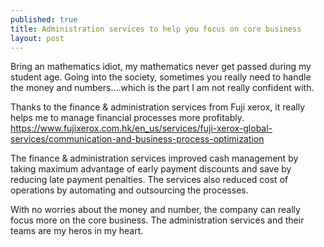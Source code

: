 ```yaml
---
published: true
title: Administration services to help you focus on core business
layout: post
---
```

Bring an mathematics idiot, my mathematics never get passed during my student age. Going into the society, sometimes you really need to handle the money and numbers....which is the part I am  not really confident with.

Thanks to the finance & administration services from Fuji xerox, it really helps me to manage financial processes more profitably.
https://www.fujixerox.com.hk/en_us/services/fuji-xerox-global-services/communication-and-business-process-optimization

The finance & administration services improved cash management by taking maximum advantage of early payment discounts and save by reducing late payment penalties. The services also reduced cost of operations by automating and outsourcing the processes.

With no worries about the money and number, the company can really focus more on the core business. The administration services and their teams are my heros in my heart.